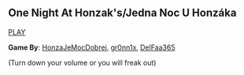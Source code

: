 ## One Night At Honzak's/Jedna Noc U Honzáka
[PLAY](https://honzajemocdobrej.github.io/FNAF-BANGERos/)



<b>Game By</b>: [HonzaJeMocDobrej](https://github.com/HonzaJeMocDobrej), [gr0nn1x](https://github.com/gr0nn1x), [DelFaa365](https://github.com/DelFaa365)



(Turn down your volume or you will freak out)
